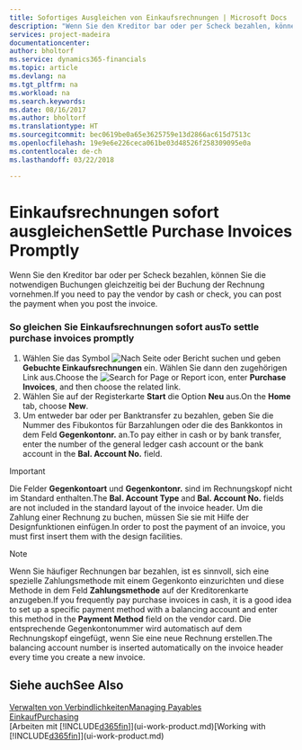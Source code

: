 ```yaml
---
title: Sofortiges Ausgleichen von Einkaufsrechnungen | Microsoft Docs
description: "Wenn Sie den Kreditor bar oder per Scheck bezahlen, können Sie die notwendigen Buchungen gleichzeitig bei der Buchung der Rechnung vornehmen."
services: project-madeira
documentationcenter: 
author: bholtorf
ms.service: dynamics365-financials
ms.topic: article
ms.devlang: na
ms.tgt_pltfrm: na
ms.workload: na
ms.search.keywords: 
ms.date: 08/16/2017
ms.author: bholtorf
ms.translationtype: HT
ms.sourcegitcommit: bec0619be0a65e3625759e13d2866ac615d7513c
ms.openlocfilehash: 19e9e6e226ceca061be03d48526f258309095e0a
ms.contentlocale: de-ch
ms.lasthandoff: 03/22/2018

---
```

# <a name="settle-purchase-invoices-promptly"></a><span data-ttu-id="6251d-103">Einkaufsrechnungen sofort ausgleichen</span><span class="sxs-lookup"><span data-stu-id="6251d-103">Settle Purchase Invoices Promptly</span></span>
<span data-ttu-id="6251d-104">Wenn Sie den Kreditor bar oder per Scheck bezahlen, können Sie die notwendigen Buchungen gleichzeitig bei der Buchung der Rechnung vornehmen.</span><span class="sxs-lookup"><span data-stu-id="6251d-104">If you need to pay the vendor by cash or check, you can post the payment when you post the invoice.</span></span>  
  
### <a name="to-settle-purchase-invoices-promptly"></a><span data-ttu-id="6251d-105">So gleichen Sie Einkaufsrechnungen sofort aus</span><span class="sxs-lookup"><span data-stu-id="6251d-105">To settle purchase invoices promptly</span></span>  
1. <span data-ttu-id="6251d-106">Wählen Sie das Symbol ![Nach Seite oder Bericht suchen](media/ui-search/search_small.png "Nach Seite oder Bericht suchen") und geben **Gebuchte Einkaufsrechnungen** ein. Wählen Sie dann den zugehörigen Link aus.</span><span class="sxs-lookup"><span data-stu-id="6251d-106">Choose the ![Search for Page or Report](media/ui-search/search_small.png "Search for Page or Report icon") icon, enter **Purchase Invoices**, and then choose the related link.</span></span>  
2. <span data-ttu-id="6251d-107">Wählen Sie auf der Registerkarte **Start** die Option **Neu** aus.</span><span class="sxs-lookup"><span data-stu-id="6251d-107">On the **Home** tab, choose **New**.</span></span>  
3.  <span data-ttu-id="6251d-108">Um entweder bar oder per Banktransfer zu bezahlen, geben Sie die Nummer des Fibukontos für Barzahlungen oder die des Bankkontos in dem Feld **Gegenkontonr.** an.</span><span class="sxs-lookup"><span data-stu-id="6251d-108">To pay either in cash or by bank transfer, enter the number of the general ledger cash account or the bank account in the **Bal. Account No.** field.</span></span>  
  
> [!IMPORTANT]  
>  <span data-ttu-id="6251d-109">Die Felder **Gegenkontoart** und **Gegenkontonr.** sind im Rechnungskopf nicht im Standard enthalten.</span><span class="sxs-lookup"><span data-stu-id="6251d-109">The **Bal. Account Type** and **Bal. Account No.** fields are not included in the standard layout of the invoice header.</span></span> <span data-ttu-id="6251d-110">Um die Zahlung einer Rechnung zu buchen, müssen Sie sie mit Hilfe der Designfunktionen einfügen.</span><span class="sxs-lookup"><span data-stu-id="6251d-110">In order to post the payment of an invoice, you must first insert them with the design facilities.</span></span>  
  
> [!NOTE]  
>  <span data-ttu-id="6251d-111">Wenn Sie häufiger Rechnungen bar bezahlen, ist es sinnvoll, sich eine spezielle Zahlungsmethode mit einem Gegenkonto einzurichten und diese Methode in dem Feld **Zahlungsmethode** auf der Kreditorenkarte anzugeben.</span><span class="sxs-lookup"><span data-stu-id="6251d-111">If you frequently pay purchase invoices in cash, it is a good idea to set up a specific payment method with a balancing account and enter this method in the **Payment Method** field on the vendor card.</span></span> <span data-ttu-id="6251d-112">Die entsprechende Gegenkontonummer wird automatisch auf dem Rechnungskopf eingefügt, wenn Sie eine neue Rechnung erstellen.</span><span class="sxs-lookup"><span data-stu-id="6251d-112">The balancing account number is inserted automatically on the invoice header every time you create a new invoice.</span></span>  
  
## <a name="see-also"></a><span data-ttu-id="6251d-113">Siehe auch</span><span class="sxs-lookup"><span data-stu-id="6251d-113">See Also</span></span>  
[<span data-ttu-id="6251d-114">Verwalten von Verbindlichkeiten</span><span class="sxs-lookup"><span data-stu-id="6251d-114">Managing Payables</span></span>](payables-manage-payables.md)  
[<span data-ttu-id="6251d-115">Einkauf</span><span class="sxs-lookup"><span data-stu-id="6251d-115">Purchasing</span></span>](purchasing-manage-purchasing.md)  
<span data-ttu-id="6251d-116">[Arbeiten mit [!INCLUDE[d365fin](includes/d365fin_md.md)]](ui-work-product.md)</span><span class="sxs-lookup"><span data-stu-id="6251d-116">[Working with [!INCLUDE[d365fin](includes/d365fin_md.md)]](ui-work-product.md)</span></span>
